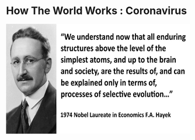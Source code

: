 
# How The World Works : Coronavirus

<img src="/images/hayek_quote.jpeg" alt="Hayek Quote"
	title="Hayek Quote" width="750" height="300" />
    

